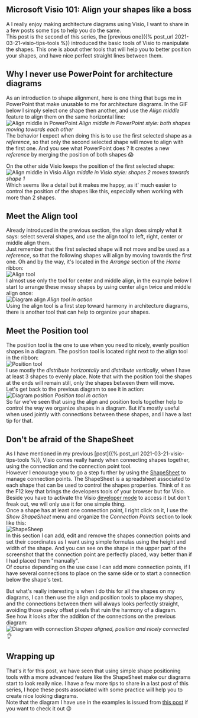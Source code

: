 ## Microsoft Visio 101: Align your shapes like a boss

A I really enjoy making architecture diagrams using Visio, I want to share in a few posts some tips to help you do the same.  
This post is the second of this series, the [previous one]({% post_url 2021-03-21-visio-tips-tools %}) introduced the basic tools of Visio to manipulate the shapes. 
This one is about other tools that will help you to better position your shapes, and have nice perfect straight lines between them.


## Why I never use PowerPoint for architecture diagrams

As an introduction to shape alignment, here is one thing that bugs me in PowerPoint that make unusable to me for architecture diagrams. In the GIF below I simply select one shape then another, and use the *Align middle* feature to align them on the same horizontal line:  
![Align middle in PowerPoint](https://blog.xmi.fr/assets/img/visio-tips-align-shapes/ppt-align.gif)
_Align middle in PowerPoint style: both shapes moving towards each other_  
The behavior I expect when doing this is to use the first selected shape as a *reference*, so that only the second selected shape will move to align with the first one. And you see what PowerPoint does ? It creates a new *reference* by merging the position of both shapes 😱  

On the other side Visio keeps the position of the first selected shape:  
![Align middle in Visio](https://blog.xmi.fr/assets/img/visio-tips-align-shapes/visio-align.gif)
_Align middle in Visio style: shapes 2 moves towards shape 1_  
Which seems like a detail but it makes me happy, as it' much easier to control the position of the shapes like this, especially when working with more than 2 shapes.


## Meet the Align tool

Already introduced in the previous section, the align does simply what it says: select several shapes, and use the align tool to left, right, center or middle align them.  
Just remember that the first selected shape will not move and be used as a *reference*, so that the following shapes will align by moving towards the first one. Oh and by the way, it's located in the *Arrange* section of the *Home* ribbon:  
![Align tool](https://blog.xmi.fr/assets/img/visio-tips-align-shapes/01-align-tool.png)  
I almost use only the tool for center and middle align, in the example below I start to arrange these messy shapes by using center align twice and middle align once:  
![Diagram align](https://blog.xmi.fr/assets/img/visio-tips-align-shapes/diagram-align.gif)
_Align tool in action_  
Using the align tool is a first step toward harmony in architecture diagrams, there is another tool that can help to organize your shapes.


## Meet the Position tool

The position tool is the one to use when you need to nicely, evenly position shapes in a diagram. The position tool is located right next to the align tool in the ribbon:  
![Position tool](https://blog.xmi.fr/assets/img/visio-tips-align-shapes/02-position-tool.png)  
I use mostly the *distribute horizontally* and *distribute vertically*, when I have at least 3 shapes to evenly place. Note that with the position tool the shapes at the ends will remain still, only the shapes between them will move.  
Let's get back to the previous diagram to see it in action:  
![Diagram position](https://blog.xmi.fr/assets/img/visio-tips-align-shapes/diagram-position.gif)
_Position tool in action_  
So far we've seen that using the align and position tools together help to control the way we organize shapes in a diagram. But it's mostly useful when used jointly with connections between these shapes, and I have a last tip for that.


## Don't be afraid of the ShapeSheet

As I have mentioned in my previous [post]({% post_url 2021-03-21-visio-tips-tools %}), Visio comes really handy when connecting shapes together, using the connection and the connection point tool.  
However I encourage you to go a step further by using the [ShapeSheet](https://docs.microsoft.com/en-us/office/client-developer/visio/about-the-shapesheet-spreadsheet) to manage connection points. The ShapeSheet is a spreadsheet associated to each shape that can be used to control the shapes properties. Think of it as the F12 key that brings the developers tools of your browser but for Visio.  
Beside you have to activate the Visio [developer mode](https://docs.microsoft.com/en-us/office/vba/visio/how-to/run-visio-in-developer-mode) to access it but don't freak out, we will only use it for one simple thing.  
Once a shape has at least one connection point, I right click on it, I use the *Show ShapeSheet* menu and organize the *Connection Points* section to look like this:  
![ShapeSheep](https://blog.xmi.fr/assets/img/visio-tips-align-shapes/03-shape-sheet.png)  
In this section I can add, edit and remove the shapes connection points and set their coordinates as I want using simple formulas using the height and width of the shape. And you can see on the shape in the upper part of the screenshot that the connection point are perfectly placed, way better than if I had placed them "manually".  
Of course depending on the use case I can add more connection points, if I have several connections to place on the same side or to start a connection below the shape's text.  

But what's really interesting is when I do this for all the shapes on my diagrams, I can then use the align and position tools to place my shapes, and the connections between them will always looks perfectly straight, avoiding those pesky offset pixels that ruin the harmony of a diagram.  
See how it looks after the addition of the connections on the previous diagram:  
![Diagram with connection](https://blog.xmi.fr/assets/img/visio-tips-align-shapes/04-with-connections.png)
_Shapes aligned, position and nicely connected 👌_  


## Wrapping up

That's it for this post, we have seen that using simple shape positioning tools with a more advanced feature like the ShapeSheet make our diagrams start to look really nice. I have a few more tips to share in a last post of this series, I hope these posts associated with some practice will help you to create nice looking diagrams.  
Note that the diagram I have use in the examples is issued from [this post](https://hashnode.xmi.fr/azure-iot-hub-routing-device-twin-changes-deep-dive) if you want to check it out 😉